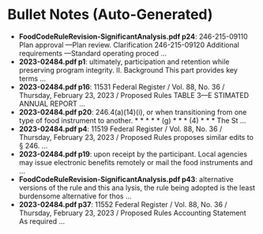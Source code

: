 # Bullet Notes (Auto-Generated)

- **FoodCodeRuleRevision-SignificantAnalysis.pdf p24**: 246-215-09110 Plan approval —Plan review. Clarification 246-215-09120 Additional requirements —Standard operating proced …
- **2023-02484.pdf p1**: ultimately, participation and retention while preserving program integrity. II. Background This part provides key terms …
- **2023-02484.pdf p16**: 11531 Federal Register / Vol. 88, No. 36 / Thursday, February 23, 2023 / Proposed Rules TABLE 3—E STIMATED ANNUAL REPORT …
- **2023-02484.pdf p20**: 246.4(a)(14)(i), or when transitioning from one type of food instrument to another. * * * * * (g) * * * (4) * * * The St …
- **2023-02484.pdf p4**: 11519 Federal Register / Vol. 88, No. 36 / Thursday, February 23, 2023 / Proposed Rules proposes similar edits to § 246. …
- **2023-02484.pdf p19**: upon receipt by the participant. Local agencies may issue electronic benefits remotely or mail the food instruments and …
- **FoodCodeRuleRevision-SignificantAnalysis.pdf p43**: alternative versions of the rule and this ana lysis, the rule being adopted is the least burdensome alternative for thos …
- **2023-02484.pdf p37**: 11552 Federal Register / Vol. 88, No. 36 / Thursday, February 23, 2023 / Proposed Rules Accounting Statement As required …
